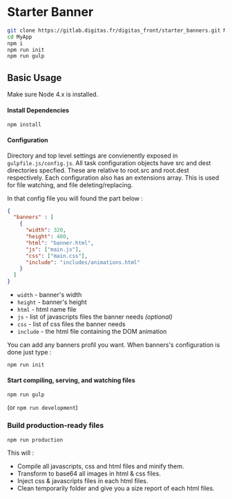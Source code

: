 # Starter Banner

```bash
git clone https://gitlab.digitas.fr/digitas_front/starter_banners.git MyApp
cd MyApp
npm i
npm run init
npm run gulp
```
## Basic Usage
Make sure Node 4.x is installed.

#### Install Dependencies
```
npm install
```

#### Configuration
Directory and top level settings are convienently exposed in `gulpfile.js/config.js`. All task configuration objects have src and dest directories specfied. These are relative to root.src and root.dest respectively. Each configuration also has an extensions array. This is used for file watching, and file deleting/replacing.

In that config file you will found the part below :

```json
{
  "banners" : [
    {
      "width": 320,
      "height": 480,
      "html": "banner.html",
      "js": ["main.js"],
      "css": ["main.css"],
      "include": "includes/animations.html"
    }
  ]
}
```

* `width` - banner's width
* `height` - banner's height
* `html` - html name file
* `js` - list of javascripts files the banner needs *(optional)*
* `css` - list of css files the banner needs
* `include` - the html file containing the DOM animation

You can add any banners profil you want.
When banners's configuration is done just type :
```
npm run init
```

#### Start compiling, serving, and watching files
```
npm run gulp
```

(or `npm run development`)

### Build production-ready files
```
npm run production
```

This will :
- Compile all javascripts, css and html files and minify them.
- Transform to base64 all images in html & css files.
- Inject css & javascripts files in each html files.
- Clean temporarily folder and give you a size report of each html files.
